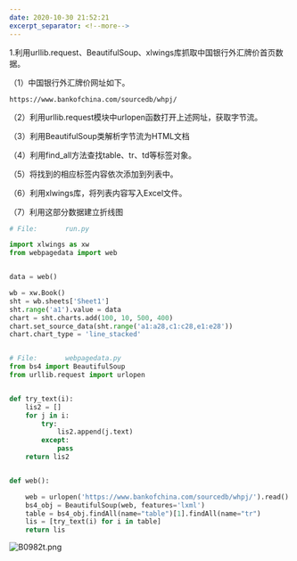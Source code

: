 ```yaml
---
date: 2020-10-30 21:52:21
excerpt_separator: <!--more-->
---
```

1.利用urllib.request、BeautifulSoup、xlwings库抓取中国银行外汇牌价首页数据。
<!--more-->


（1）中国银行外汇牌价网址如下。  

    https://www.bankofchina.com/sourcedb/whpj/  

（2）利用urllib.request模块中urlopen函数打开上述网址，获取字节流。  

（3）利用BeautifulSoup类解析字节流为HTML文档  

（4）利用find_all方法查找table、tr、td等标签对象。  

（5）将找到的相应标签内容依次添加到列表中。  

（6）利用xlwings库，将列表内容写入Excel文件。  

（7）利用这部分数据建立折线图  



```python
# File:       run.py

import xlwings as xw
from webpagedata import web


data = web()

wb = xw.Book()
sht = wb.sheets['Sheet1']
sht.range('a1').value = data
chart = sht.charts.add(100, 10, 500, 400)
chart.set_source_data(sht.range('a1:a28,c1:c28,e1:e28'))
chart.chart_type = 'line_stacked'


```

```python

# File:       webpagedata.py
from bs4 import BeautifulSoup
from urllib.request import urlopen


def try_text(i):
    lis2 = []
    for j in i:
        try:
            lis2.append(j.text)
        except:
            pass
    return lis2


def web():

    web = urlopen('https://www.bankofchina.com/sourcedb/whpj/').read()
    bs4_obj = BeautifulSoup(web, features='lxml')
    table = bs4_obj.findAll(name="table")[1].findAll(name="tr")
    lis = [try_text(i) for i in table]
    return lis
```

![B0982t.png](https://cdn.jsdelivr.net/gh/xx025/cloudimg/img/20210127155136.png)